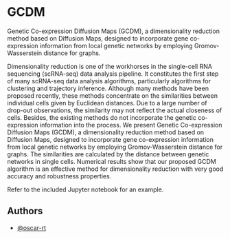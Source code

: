 # GCDM
Genetic Co-expression Diffusion Maps (GCDM), a dimensionality reduction method based on Diffusion Maps, designed to incorporate gene co-expression information from local genetic networks by employing Gromov-Wasserstein distance for graphs.

Dimensionality reduction is one of the workhorses in the single-cell RNA sequencing (scRNA-seq) data analysis pipeline. It constitutes the first step of many scRNA-seq data analysis algorithms, particularly algorithms for clustering and trajectory inference. Although many methods have been proposed recently, these methods concentrate on the similarities between individual cells given by Euclidean distances. Due to a large number of drop-out observations, the similarity may not reflect the actual closeness of cells. Besides, the existing methods do not incorporate the genetic co-expression information into the process. We present Genetic Co-expression Diffusion Maps (GCDM), a dimensionality reduction method based on Diffusion Maps, designed to incorporate gene co-expression information from local genetic networks by employing Gromov-Wasserstein distance for graphs. The similarities are calculated by the distance between genetic networks in single cells. Numerical results show that our proposed GCDM algorithm is an effective method for dimensionality reduction with very good accuracy and robustness properties.

Refer to the included Jupyter notebook for an example.

## Authors

- [@oscar-rt](https://www.github.com/oscar-rt)
